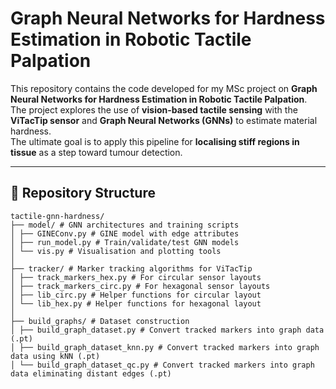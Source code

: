 # Graph Neural Networks for Hardness Estimation in Robotic Tactile Palpation

This repository contains the code developed for my MSc project on **Graph Neural Networks for Hardness Estimation in Robotic Tactile Palpation**.  
The project explores the use of **vision-based tactile sensing** with the **ViTacTip sensor** and **Graph Neural Networks (GNNs)** to estimate material hardness.  
The ultimate goal is to apply this pipeline for **localising stiff regions in tissue** as a step toward tumour detection.

---

## 📂 Repository Structure
```
tactile-gnn-hardness/
├── model/ # GNN architectures and training scripts
│ ├── GINEConv.py # GINE model with edge attributes
│ ├── run_model.py # Train/validate/test GNN models
│ └── vis.py # Visualisation and plotting tools
│
├── tracker/ # Marker tracking algorithms for ViTacTip
│ ├── track_markers_hex.py # For circular sensor layouts
│ ├── track_markers_circ.py # For hexagonal sensor layouts
│ ├── lib_circ.py # Helper functions for circular layout 
│ └── lib_hex.py # Helper functions for hexagonal layout 
│
├── build_graphs/ # Dataset construction
│ ├── build_graph_dataset.py # Convert tracked markers into graph data (.pt)
│ ├── build_graph_dataset_knn.py # Convert tracked markers into graph data using kNN (.pt)
│ └── build_graph_dataset_qc.py # Convert tracked markers into graph data eliminating distant edges (.pt)

```

